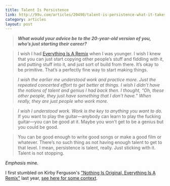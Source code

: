 ```yaml
---
title: Talent Is Persistence
link: http://99u.com/articles/20490/talent-is-persistence-what-it-takes-to-be-an-independent-creative
category: articles
layout: post
---
```


> **_What would your advice be to the 20-year-old version of you, who’s just
> starting their career?_**

> I wish I had [Everything Is A Remix][1] when I was younger. I wish I knew that
> you can just start copying other people’s stuff and fiddling with it, and
> putting stuff into it, and just sort of build from there. It’s okay to be
> primitive. That’s a perfectly fine way to start making things.

> _I wish the earlier me understood work and practice more. Just the repeated
> concerted effort to get better at things. I wish I didn’t have the notions of
> talent and genius I had back then. I thought, “Oh, these other people, they
> just have something that I don’t have.” When really, they are just people who
> work more._

> _I wish I understood work. Work is the key to anything you want to do._ If you
> want to play the guitar—anybody can learn to play the fucking guitar—you can
> be good at it. Maybe you won’t get to be a genius but you could be good.

> You can be good enough to write good songs or make a good film or whatever.
> There’s no such thing as not having enough talent to get to that level. I
> mean, persistence is talent, really. Just sticking with it. Talent is not
> stopping.

_Emphasis_ mine.

I first stumbled on Kirby Ferguson's ["Nothing Is Original, Everything Is A
Remix"][1] last year, [see here for some context][1].

[1]: /articles/2013/05/nothing-is-original/
